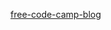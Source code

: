 [free-code-camp-blog](https://www.freecodecamp.org/news/learn-css-media-queries-by-building-projects/)
